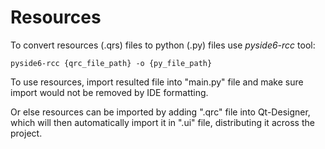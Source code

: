 # Resources

To convert resources (.qrs) files to python (.py) files use *pyside6-rcc* tool:

```
pyside6-rcc {qrc_file_path} -o {py_file_path}
```

To use resources, import resulted file into "main.py" file and make sure import would not be removed by IDE formatting.

Or else resources can be imported by adding ".qrc" file into Qt-Designer, which will then
automatically import it in ".ui" file, distributing it across the project.
